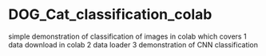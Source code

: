 # DOG_Cat_classification_colab
simple demonstration of classification of images in colab which covers 
1 data download in colab 
2 data loader
3 demonstration of CNN classification 
